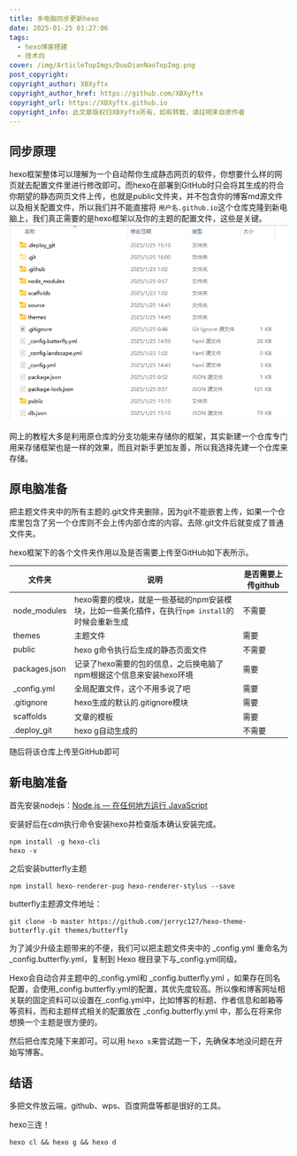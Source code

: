 ```yaml
---
title: 多电脑同步更新hexo
date: 2025-01-25 01:27:06
tags: 
  - hexo博客搭建
  - 技术向
cover: /img/ArticleTopImgs/DuoDianNaoTopImg.png
post_copyright:
copyright_author: XBXyftx
copyright_author_href: https://github.com/XBXyftx
copyright_url: https://XBXyftx.github.io
copyright_info: 此文章版权归XBXyftx所有，如有转载，请註明来自原作者
---
```

## 同步原理

hexo框架整体可以理解为一个自动帮你生成静态网页的软件，你想要什么样的网页就去配置文件里进行修改即可。而hexo在部署到GitHub时只会将其生成的符合你期望的静态网页文件上传，也就是public文件夹，并不包含你的博客md源文件以及相关配置文件，所以我们并不能直接将 `用户名.github.io`这个仓库克隆到新电脑上，我们真正需要的是hexo框架以及你的主题的配置文件，这些是关键。
![1](多电脑同步更新hexo/1.png)

网上的教程大多是利用原仓库的分支功能来存储你的框架，其实新建一个仓库专门用来存储框架也是一样的效果，而且对新手更加友善，所以我选择先建一个仓库来存储。

## 原电脑准备

把主题文件夹中的所有主题的.git文件夹删除，因为git不能嵌套上传，如果一个仓库里包含了另一个仓库则不会上传内部仓库的内容。去除.git文件后就变成了普通文件夹。

hexo框架下的各个文件夹作用以及是否需要上传至GitHub如下表所示。


| 文件夹        | 说明                                                                                             | 是否需要上传github |
| ------------- | ------------------------------------------------------------------------------------------------ | ------------------ |
| node\_modules | hexo需要的模块，就是一些基础的npm安装模块，比如一些美化插件，在执行`npm install`的时候会重新生成 | 不需要             |
| themes        | 主题文件                                                                                         | 需要               |
| public        | hexo g命令执行后生成的静态页面文件                                                               | 不需要             |
| packages.json | 记录了hexo需要的包的信息，之后换电脑了npm根据这个信息来安装hexo环境                              | 需要               |
| \_config.yml  | 全局配置文件，这个不用多说了吧                                                                   | 需要               |
| .gitignore    | hexo生成的默认的.gitignore模块                                                                   | 需要               |
| scaffolds     | 文章的模板                                                                                       | 需要               |
| .deploy\_git  | hexo g自动生成的                                                                                 | 不需要             |

随后将该仓库上传至GitHub即可

## 新电脑准备

首先安装nodejs：[Node.js — 在任何地方运行 JavaScript](https://nodejs.org/zh-cn)

安装好后在cdm执行命令安装hexo并检查版本确认安装完成。

```
npm install -g hexo-cli
hexo -v
```

之后安装butterfly主题

```
npm install hexo-renderer-pug hexo-renderer-stylus --save
```

butterfly主题源文件地址：

```
git clone -b master https://github.com/jerryc127/hexo-theme-butterfly.git themes/butterfly
```

为了減少升级主题带来的不便，我们可以把主题文件夹中的 _config.yml 重命名为 _config.butterfly.yml，复制到 Hexo 根目录下与_config.yml同级。

Hexo会自动合并主题中的_config.yml和 _config.butterfly.yml ，如果存在同名配置，会使用_config.butterfly.yml的配置，其优先度较高。所以像和博客网址相关联的固定资料可以设置在_config.yml中，比如博客的标题、作者信息和邮箱等等资料，而和主题样式相关的配置放在 _config.butterfly.yml 中，那么在将来你想换一个主题是很方便的。

然后把仓库克隆下来即可。可以用 `hexo s`来尝试跑一下，先确保本地没问题在开始写博客。

## 结语

多把文件放云端，github、wps、百度网盘等都是很好的工具。

hexo三连！

```
hexo cl && hexo g && hexo d
```

